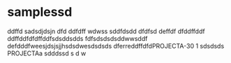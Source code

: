 # samplessd
ddffd
sadsdjdsjn
dfd
ddfdff
wdwss
sddfdsdd
dfdfsd
deffdf
dfddffddf
ddffddfdfdffddfsdsddsdds
fdfsdsdsdsddwwsddf
defdddfweesjdsjsjjhsdsdwesdsdsds
dferreddffdfdPROJECTA-30 1
sdsdsds
PROJECTAa
sdddssd
s
d
w
